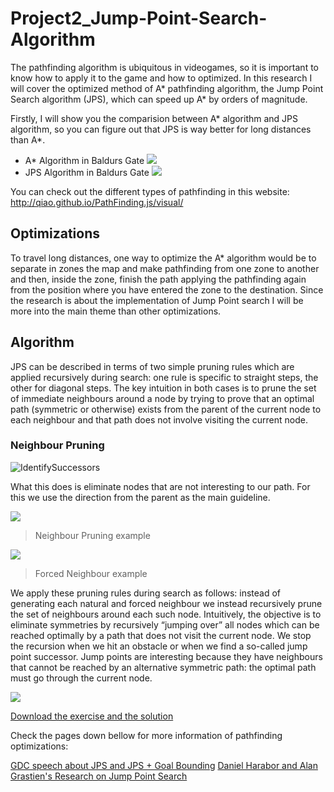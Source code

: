 # Project2_Jump-Point-Search-Algorithm
  The pathfinding algorithm is ubiquitous in videogames, so it is important to know how to apply it to the game and how to optimized. In this research I will cover the optimized method of A* pathfinding algorithm, the Jump Point Search algorithm (JPS), which can speed up A* by orders of magnitude.

Firstly, I will show you the comparision between A* algorithm and JPS algorithm, so you can figure out that JPS is way better for long distances than A*.
* A* Algorithm in Baldurs Gate 
![](https://harablog.files.wordpress.com/2011/09/bg_astar.png)
* JPS Algorithm in Baldurs Gate 
![](https://harablog.files.wordpress.com/2011/09/bg_jps.png)

You can check out the different types of pathfinding in this website: http://qiao.github.io/PathFinding.js/visual/
## Optimizations
To travel long distances, one way to optimize the A* algorithm would be to separate in zones the map and make pathfinding from one zone to another and then, inside the zone, finish the path applying the pathfinding again from the position where you have entered the zone to the destination.
Since the research is about the implementation of Jump Point search I will be more into the main theme than other optimizations.
## Algorithm
JPS can be described in terms of two simple pruning rules which are	applied recursively during search: one rule is specific to straight steps, the other for diagonal steps. The key intuition in both cases is to prune the set of immediate neighbours around a node by trying to prove that an optimal path (symmetric or otherwise) exists from the parent of the current node to each neighbour and that path does not involve visiting the current node. 
### Neighbour Pruning
![IdentifySuccessors](http://i.imgur.com/GAuaPja.png)

What this does is eliminate nodes that are not interesting to our path. For this we use the direction from the parent as the main guideline.

![](https://harablog.files.wordpress.com/2011/09/jps_natural.png)         
> Neighbour Pruning example

![](https://harablog.files.wordpress.com/2011/09/jps_forced.png)
> Forced Neighbour example
  
We apply these pruning rules during search as follows: instead of generating each natural and forced neighbour we instead recursively prune the set of neighbours around each such node. Intuitively, the objective is to eliminate symmetries by recursively “jumping over” all nodes which can be reached optimally by a path that does not visit the current node. We stop the recursion when we hit an obstacle or when we find a so-called jump point successor. 
Jump points are interesting because they have neighbours that cannot be reached by an alternative symmetric path: the optimal path must go through the current node.

![](http://i.imgur.com/57oCIRp.png)

<a href="https://github.com/SimonStoyanov/Project2_Jump-Point-Search-Algorithm/releases/download/Release/Pathfinding.Optimizations.-.Project.2.Research.zip">Download the exercise and the solution</a>

Check the pages down bellow for more information of pathfinding optimizations:

<a href="http://www.gdcvault.com/play/1022094/JPS-Over-100x-Faster-than">GDC speech about JPS and JPS + Goal Bounding</a>
<a href="http://grastien.net/ban/articles/hg-aaai11.pdf">Daniel Harabor and Alan Grastien's Research on Jump Point Search</a>
